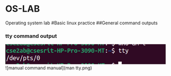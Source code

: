 # OS-LAB
Operating system lab
#Basic linux practice
##General command outputs
### tty command output
![tty command output](tty.png)
![manual command manual](man tty.png)
